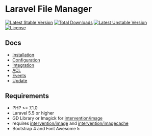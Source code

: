 # Laravel File Manager

[![Latest Stable Version](https://poser.pugx.org/rashmiranjanrrs/laravel-file-manager/v/stable)](https://packagist.org/packages/rashmiranjanrrs/laravel-file-manager)
[![Total Downloads](https://poser.pugx.org/rashmiranjanrrs/laravel-file-manager/downloads)](https://packagist.org/packages/rashmiranjanrrs/laravel-file-manager)
[![Latest Unstable Version](https://poser.pugx.org/rashmiranjanrrs/laravel-file-manager/v/unstable)](https://packagist.org/packages/rashmiranjanrrs/laravel-file-manager)
[![License](https://poser.pugx.org/rashmiranjanrrs/laravel-file-manager/license)](https://packagist.org/packages/rashmiranjanrrs/laravel-file-manager)

## Docs

* [Installation](./installation.md)
* [Configuration](./configuration.md)
* [Integration](./integration.md)
* [ACL](./acl.md)
* [Events](./events.md)
* [Update](./update.md)

## Requirements
 * PHP >= 7.1.0
 * Laravel 5.5 or higher
 * GD Library or Imagick for [intervention/image](https://github.com/Intervention/image)
 * requires [intervention/image](https://github.com/Intervention/image) and [intervention/imagecache](https://github.com/Intervention/imagecache)
 * Bootstrap 4 and Font Awesome 5
